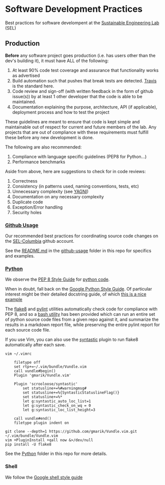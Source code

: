 # Software Development Practices

Best practices for software develompent at the [Sustainable Engineering Lab](http://modilabs.org) (SEL)

## Production

**Before** any software project goes production (i.e. has users other than the dev's building it), it must have ALL of the following:

1.  At least 90% code test coverage and assurance that functionality works as advertised
2.  Build automation such that pushes that break tests are detected.  [Travis](travis-ci.org) is the standard here.
3.  Code review and sign-off (with written feedback in the form of github issue(s)) by at least 1 other developer that the code is able to be maintained.
4.  Documentation explaining the purpose, architecture, API (if applicable), deployment process and how to test the project

These guidelines are meant to ensure that code is kept simple and maintainable out of respect for current and future members of the lab.  Any projects that are out of compliance with these requirements must fulfill these before any new development is done.

The following are also recommended:

1.  Compliance with language specific guidelines (PEP8 for Python...)
2.  Performance benchmarks

Aside from above, here are suggestions to check for in code reviews:

1.  Correctness
2.  Consistency (in patterns used, naming conventions, tests, etc)
3.  Unnecessary complexity (see [YAGNI](https://en.wikipedia.org/wiki/You_aren%27t_gonna_need_it))
4.  Documentation on any necessary complexity
5.  Duplicate code
6.  Exception/Error handling
7.  Security holes

### [Github Usage](github-usage)

Our recommended best practices for coordinating source code changes on the [SEL-Columbia](https://github.com/SEL-Columbia) github account.

See the [README.md](github-usage/README.md) in the [github-usage](github-usage) folder in this repo for specifics and examples.


### [Python](Python)

We observe the [PEP 8 Style Guide](http://www.python.org/dev/peps/pep-0008/) for [python code](http://www.python.org/).

When in doubt, fall back on the [Google Python Style Guide](https://google.github.io/styleguide/pyguide.html).  Of particular interest might be their detailed docstring guide, of which [this is a nice example](http://sphinxcontrib-napoleon.readthedocs.org/en/latest/example_google.html)

The [flake8](https://pypi.python.org/pypi/flake8) and [pylint](http://pylint.org/) utilities automatically check code for compliance with PEP 8, and so a [bash utility](Python/generate_qc_makefile.sh) has been provided which can run an entire set of python source code files from a given repo against it, and summarize the results in a markdown report file, while preserving the entire pylint report for each source code file.

If you use Vim, you can also use the [syntastic](https://github.com/scrooloose/syntastic) plugin to run flake8 automatically after each save.

	vim ~/.vimrc

		filetype off
		set rtp+=~/.vim/bundle/Vundle.vim
		call vundle#begin()
		Plugin 'gmarik/Vundle.vim'

		Plugin 'scrooloose/syntastic'
			set statusline+=%#warningmsg#
			set statusline+=%{SyntasticStatuslineFlag()}
			set statusline+=%*
			let g:syntastic_auto_loc_list=1
			let g:syntastic_check_on_wq = 0
			let g:syntastic_loc_list_height=3

		call vundle#end()
		filetype plugin indent on

	git clone --depth=1 https://github.com/gmarik/Vundle.vim.git ~/.vim/bundle/Vundle.vim
	vim +PluginInstall +qall now &>/dev/null
	pip install -U flake8

See the [Python](Python) folder in this repo for more details.

### Shell

We follow the [Google shell style guide](https://google.github.io/styleguide/shell.xml)
